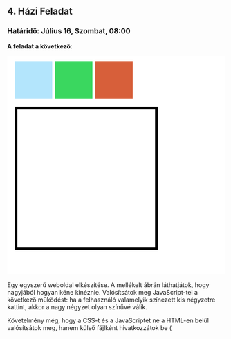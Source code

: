 ## 4. Házi Feladat
### Határidő: Július 16, Szombat, 08:00

**A feladat a következő**:

![Example Layout and Style](https://github.com/schonherz-java-ee-2016-summer/homework/blob/master/assets/schonherz-java-training-2016-summer-web-homework.png)

Egy egyszerű weboldal elkészítése.
A mellékelt ábrán láthatjátok, hogy nagyjából hogyan kéne kinéznie.
Valósítsátok meg JavaScript-tel a következő működést: ha a felhasználó valamelyik színezett kis négyzetre kattint, akkor a nagy
négyzet olyan színűvé válik.

Követelmény még, hogy a CSS-t és a JavaScriptet ne a HTML-en belül valósítsátok meg, hanem külső fájlként hivatkozzátok be (<script> illetve <link> tagek segítségével).

**Beadás menete**:

A megszokott. Készítsetek egy új mappát azzal a névvel, hogy "4", az alá tegyetek egy HTML, egy CSS és egy JavaScript fájlt.


Jó munkát, jó szurkolást, bármilyen kérdés, észrevétel van, szóljatok nyugodtan!
